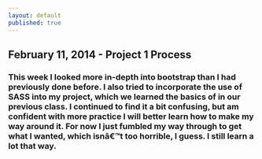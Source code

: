 ```yaml
---
layout: default
published: true
---
```


## February 11, 2014 - Project 1 Process

### This week I looked more in-depth into bootstrap than I had previously done before. I also tried to incorporate the use of SASS into my project, which we learned the basics of in our previous class. I continued to find it a bit confusing, but am confident with more practice I will better learn how to make my way around it. For now I just fumbled my way through to get what I wanted, which isnâ€™t too horrible, I guess. I still learn a lot that way.